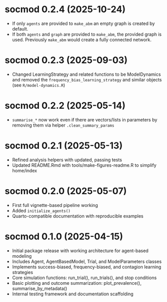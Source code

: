 # socmod 0.2.4 (2025-10-24)

- If only `agents` are provided to `make_abm` an empty graph is created by
  default.
- If both `agents` and `graph` are provided to `make_abm`, the provided graph is
  used. Previously `make_abm` would create a fully connected network.

# socmod 0.2.3 (2025-09-03)

- Changed LearningStrategy and related functions to be ModelDynamics and
  removed the `frequency_bias_learning_strategy` and similar objects (see
  `R/model-dynamics.R`)

# socmod 0.2.2 (2025-05-14)

- `summarise_*` now work even if there are vectors/lists in parameters by
  removing them via helper `.clean_summary_params`

# socmod 0.2.1 (2025-05-13)

- Refined analysis helpers with updated, passing tests
- Updated README.Rmd with tools/make-figures-readme.R to simplify home/index 

# socmod 0.2.0 (2025-05-07)

- First full vignette-based pipeline working
- Added `initialize_agents()`
- Quarto-compatible documentation with reproducible examples

# socmod 0.1.0 (2025-04-15)

- Initial package release with working architecture for agent-based modeling
- Includes Agent, AgentBasedModel, Trial, and ModelParameters classes
- Implements success-biased, frequency-biased, and contagion learning strategies
- Core simulation functions: run_trial(), run_trials(), and stop conditions
- Basic plotting and outcome summarization: plot_prevalence(), summarise_by_metadata()
- Internal testing framework and documentation scaffolding

